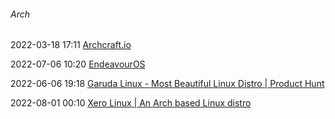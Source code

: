 ######  Arch

2022-03-18 17:11 [Archcraft.io](https://archcraft.io/)

2022-07-06 10:20 [EndeavourOS](https://endeavouros.com/)

2022-06-06 19:18 [Garuda Linux - Most Beautiful Linux Distro | Product Hunt](https://www.producthunt.com/products/garuda-linux#garuda-linux)

2022-08-01 00:10 [Xero Linux | An Arch based Linux distro](https://xerolinux.xyz/)



